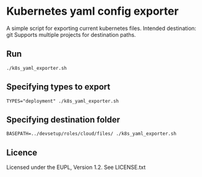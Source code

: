# Kubernetes yaml config exporter

A simple script for exporting current kubernetes files.
Intended destination: git
Supports multiple projects for destination paths.

## Run
`./k8s_yaml_exporter.sh`

## Specifying types to export
`TYPES="deployment" ./k8s_yaml_exporter.sh`

## Specifying destination folder
`BASEPATH=../devsetup/roles/cloud/files/ ./k8s_yaml_exporter.sh`


## Licence
Licensed under the EUPL, Version 1.2. See LICENSE.txt